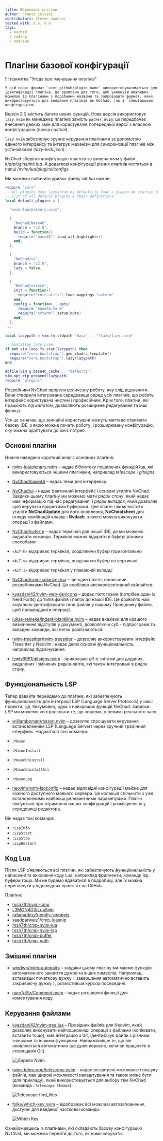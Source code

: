 ```yaml
---
title: Вбудовані плагіни
author: Franco Colussi
contributors: Steven Spencer
tested_with: 8.6, 9.0
tags:
  - nvchad
  - coding
  - плагіни
---
```


# Плагіни базової конфігурації

!!! примітка "Угода про іменування плагінів"

    У цій главі формат `user_github/plugin_name` використовуватиметься для ідентифікації плагіна. Це зроблено для того, щоб уникнути можливих помилок із плагінами з подібними назвами та запровадити формат, який використовується для введення плагінів як NvChad, так і `спеціальною` конфігурацією.

Версія 2.0 містить багато нових функцій. Нова версія використовує `lazy.nvim` як менеджер плагінів замість `packer.nvim`; це передбачає внесення деяких змін для користувачів попередньої версії з власною конфігурацією (папка *custom*).

`lazy.nvim` забезпечує зручне керування плагінами за допомогою єдиного інтерфейсу та інтегрує механізм для синхронізації плагінів між установками (*lazy-lock.json*).

NvChad зберігає конфігурацію плагінів за умовчанням у файлі *lua/plugins/init.lua*. А додаткові конфігурації різних плагінів містяться в папці */nvim/lua/plugins/configs*.

Ми можемо побачити уривок файлу *init.lua* нижче:

```lua
require "core"
-- All plugins have lazy=true by default,to load a plugin on startup just lazy=false
-- List of all default plugins & their definitions
local default_plugins = {

  "nvim-lua/plenary.nvim",

  {
    "NvChad/base46",
    branch = "v2.0",
    build = function()
      require("base46").load_all_highlights()
    end,
  },

  {
    "NvChad/ui",
    branch = "v2.0",
    lazy = false,
  },

  {
    "NvChad/nvterm",
    init = function()
      require("core.utils").load_mappings "nvterm"
    end,
    config = function(_, opts)
      require "base46.term"
      require("nvterm").setup(opts)
    end,
  },
...
...
local lazypath = vim.fn.stdpath "data" .. "/lazy/lazy.nvim"

-- bootstrap lazy.nvim!
if not vim.loop.fs_stat(lazypath) then
  require("core.bootstrap").gen_chadrc_template()
  require("core.bootstrap").lazy(lazypath)
end

dofile(vim.g.base46_cache .. "defaults")
vim.opt.rtp:prepend(lazypath)
require "plugins"
```

Розробники NvChad провели величезну роботу, яку слід відзначити. Вони створили інтегроване середовище серед усіх плагінів, що робить інтерфейс користувача чистим і професійним. Крім того, плагіни, які працюють *під капотом*, дозволяють розширене редагування та інші функції.

Усе це означає, що звичайні користувачі можуть миттєво отримати базову IDE, з якою можна почати роботу, і розширювану конфігурацію, яку можна адаптувати до їхніх потреб.

## Основні плагіни

Нижче наведено короткий аналіз основних плагінів:

- [nvim-lua/plenary.nvim](https://github.com/nvim-lua/plenary.nvim) – надає бібліотеку поширених функцій lua, які використовуються іншими плагінами, наприклад *telescope* і *gitsigns*.

- [NvChad/base46](https://github.com/NvChad/base46) – надає теми для інтерфейсу.

- [NvChad/ui](https://github.com/NvChad/ui) – надає фактичний інтерфейс і основні утиліти NvChad. Завдяки цьому плагіну ми можемо мати *рядок стану*, який надає нам інформацію під час редагування, і *рядок вкладок*, який дозволяє щоб керувати відкритими буферами. Цей плагін також містить утиліти **NvChadUpdate** для його оновлення, **NvCheatsheet** для огляду комбінацій клавіш і **Nvdash**, з якого можна виконувати операції з файлами.

- [NvChad/nvterm](https://github.com/NvChad/nvterm) – надає термінал для нашої IDE, де ми можемо видавати команди. Термінал можна відкрити в буфері різними способами:

- `<ALT-h>` відкриває термінал, розділяючи буфер горизонтально
- `<ALT-v>` відкриває термінал, розділяючи буфер по вертикалі
- `<ALT-i>` відкриває термінал у плаваючій вкладці

- [NvChad/nvim-colorizer.lua](https://github.com/NvChad/nvim-colorizer.lua) – ще один плагін, написаний розробниками NvChad. Це особливо високоефективний хайлайтер.

- [kyazdani42/nvim-web-devicons](https://github.com/kyazdani42/nvim-web-devicons) – додає піктограми (потрібен один із Nerd Fonts) до типів файлів і папок до нашої IDE. Це дозволяє нам візуально ідентифікувати типи файлів у нашому Провіднику файлів, щоб пришвидшити операції.

- [lukas-reineke/indent-blankline.nvim](https://github.com/lukas-reineke/indent-blankline.nvim) – надає вказівки для кращого визначення відступів у документі, дозволяючи суб - підпрограми та вкладені команди, які легко розпізнаються.

- [nvim-treesitter/nvim-treesitter](https://github.com/nvim-treesitter/nvim-treesitter) – дозволяє використовувати інтерфейс Treesitter у Neovim і надає деякі основні функціональність, наприклад підсвічування.

- [lewis6991/gitsigns.nvim](https://github.com/lewis6991/gitsigns.nvim) – прикрашає *git* зі звітами для доданих, видалених і змінених рядків-звітів, які також інтегровані в *рядок стану*.

## Функціональність LSP

Тепер давайте перейдемо до плагінів, які забезпечують функціональність для інтеграції LSP (Language Server Protocols) у наші проекти. Це, безумовно, одна з найкращих функцій NvChad. Завдяки LSP ми можемо контролювати те, що пишемо, у режимі реального часу.

- [williamboman/mason.nvim](https://github.com/williamboman/mason.nvim) – дозволяє спрощувати керування встановленням LSP (Language Server) через зручний графічний інтерфейс. Надаються такі команди:

- `:Mason`
- `:MasonInstall`
- `:MasonUninstall`
- `:MasonUnistallAll`
- `:MasonLog`

- [neovim/nvim-lspconfig](https://github.com/neovim/nvim-lspconfig) – надає відповідні конфігурації майже для кожного доступного мовного сервера. Це колекція спільноти з уже встановленими найбільш релевантними параметрами. Плагін піклується про отримання наших конфігурацій і розміщення їх у середовищі редактора.

Він надає такі команди:

- `:LspInfo`
- `:LspStart`
- `:LspStop`
- `:LspRestart`

## Код Lua

Після LSP з’являються всі плагіни, які забезпечують функціональність у написанні та виконанні коду Lua, наприклад фрагменти, команди lsp, буфери тощо. Ми не будемо вдаватися в подробиці, але їх можна переглянути у відповідних проектах на GitHub.

Плагіни:

- [hrsh7th/nvim-cmp](https://github.com/hrsh7th/nvim-cmp)
- [L3MON4D3/LuaSnip](https://github.com/L3MON4D3/LuaSnip)
- [rafamadriz/friendly-snippets](https://github.com/rafamadriz/friendly-snippets)
- [saadparwaiz1/cmp_luasnip](https://github.com/saadparwaiz1/cmp_luasnip)
- [hrsh7th/cmp-nvim-lua](https://github.com/hrsh7th/cmp-nvim-lua)
- [hrsh7th/cmp-nvim-lsp](https://github.com/hrsh7th/cmp-nvim-lsp)
- [hrsh7th/cmp-buffer](https://github.com/hrsh7th/cmp-buffer)
- [hrsh7th/cmp-path](https://github.com/hrsh7th/cmp-path)

## Змішані плагіни

- [windwp/nvim-autopairs](https://github.com/windwp/nvim-autopairs) – завдяки цьому плагіну ми маємо функцію автоматичного закриття дужок та інших символів. Наприклад, вставивши початкову дужку `(` завершення автоматично вставить закриваючу дужку `)`, розмістивши курсор посередині.

- [numToStr/Comment.nvim](https://github.com/numToStr/Comment.nvim) – надає розширені функції для коментування коду.

## Керування файлами

- [kyazdani42/nvim-tree.lua](https://github.com/kyazdani42/nvim-tree.lua) – Провідник файлів для Neovim, який дозволяє виконувати найпоширеніші операції з файлами (копіювати, вставити тощо), має інтеграцію з Git, ідентифікує файли з різними значками та іншими функціями. Найважливіше те, що він оновлюється автоматично (це дуже корисно, коли ви працюєте зі сховищами Git).

  ![Дерево Nvim](../images/nvim_tree.png)

- [nvim-telescope/telescope.nvim](https://github.com/nvim-telescope/telescope.nvim) – надає розширені можливості пошуку файлів, має широкі можливості налаштування та також може бути (для прикладу), який використовується для вибору тем NvChad (команда `:Telescope themes`).

  ![Telescope find_files](../images/telescope_find_files.png)

- [folke/which-key.nvim](https://github.com/folke/which-key.nvim) – відображає всі можливі автозаповнення, доступні для введеної часткової команди.

  ![Which Key](../images/which_key.png)

Ознайомившись із плагінами, які складають базову конфігурацію NvChad, ми можемо перейти до того, як ними керувати.
